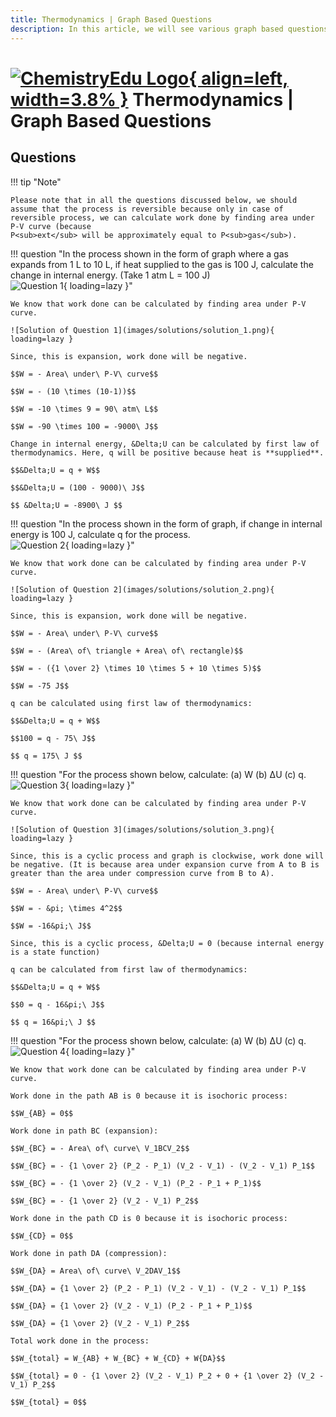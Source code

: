 ```yaml
---
title: Thermodynamics | Graph Based Questions
description: In this article, we will see various graph based questions in which first law of thermodynamics can be applied.
---
```


# [![ChemistryEdu Logo](../../images/favicon.svg){ align=left, width=3.8% }](../../index.md)  Thermodynamics | Graph Based Questions

## Questions

!!! tip "Note"

    Please note that in all the questions discussed below, we should assume that the process is reversible because only in case of reversible process, we can calculate work done by finding area under P-V curve (because
    P<sub>ext</sub> will be approximately equal to P<sub>gas</sub>).

!!! question "In the process shown in the form of graph where a gas expands from 1 L to 10 L, if heat supplied to the gas is 100 J, calculate the change in internal energy. (Take 1 atm L = 100 J)<br> ![Question 1](images/questions/question_1.png){ loading=lazy }"

    We know that work done can be calculated by finding area under P-V curve.

    ![Solution of Question 1](images/solutions/solution_1.png){ loading=lazy }

    Since, this is expansion, work done will be negative.

    $$W = - Area\ under\ P-V\ curve$$

    $$W = - (10 \times (10-1))$$

    $$W = -10 \times 9 = 90\ atm\ L$$

    $$W = -90 \times 100 = -9000\ J$$

    Change in internal energy, &Delta;U can be calculated by first law of thermodynamics. Here, q will be positive because heat is **supplied**.

    $$&Delta;U = q + W$$

    $$&Delta;U = (100 - 9000)\ J$$

    $$ &Delta;U = -8900\ J $$

!!! question "In the process shown in the form of graph, if change in internal energy is 100 J, calculate q for the process.<br> ![Question 2](images/questions/question_2.png){ loading=lazy }"

    We know that work done can be calculated by finding area under P-V curve.

    ![Solution of Question 2](images/solutions/solution_2.png){ loading=lazy }

    Since, this is expansion, work done will be negative.

    $$W = - Area\ under\ P-V\ curve$$

    $$W = - (Area\ of\ triangle + Area\ of\ rectangle)$$

    $$W = - ({1 \over 2} \times 10 \times 5 + 10 \times 5)$$

    $$W = -75 J$$

    q can be calculated using first law of thermodynamics:

    $$&Delta;U = q + W$$

    $$100 = q - 75\ J$$

    $$ q = 175\ J $$

!!! question "For the process shown below, calculate: (a) W (b) &Delta;U (c) q. <br> ![Question 3](images/questions/question_3.png){ loading=lazy }"

    We know that work done can be calculated by finding area under P-V curve.

    ![Solution of Question 3](images/solutions/solution_3.png){ loading=lazy }

    Since, this is a cyclic process and graph is clockwise, work done will be negative. (It is because area under expansion curve from A to B is greater than the area under compression curve from B to A).

    $$W = - Area\ under\ P-V\ curve$$

    $$W = - &pi; \times 4^2$$

    $$W = -16&pi;\ J$$

    Since, this is a cyclic process, &Delta;U = 0 (because internal energy is a state function)

    q can be calculated from first law of thermodynamics:

    $$&Delta;U = q + W$$

    $$0 = q - 16&pi;\ J$$

    $$ q = 16&pi;\ J $$

!!! question "For the process shown below, calculate: (a) W (b) &Delta;U (c) q. <br> ![Question 4](images/questions/question_4.png){ loading=lazy }"

    We know that work done can be calculated by finding area under P-V curve.

    Work done in the path AB is 0 because it is isochoric process:

    $$W_{AB} = 0$$

    Work done in path BC (expansion):

    $$W_{BC} = - Area\ of\ curve\ V_1BCV_2$$

    $$W_{BC} = - {1 \over 2} (P_2 - P_1) (V_2 - V_1) - (V_2 - V_1) P_1$$

    $$W_{BC} = - {1 \over 2} (V_2 - V_1) (P_2 - P_1 + P_1)$$

    $$W_{BC} = - {1 \over 2} (V_2 - V_1) P_2$$

    Work done in the path CD is 0 because it is isochoric process:

    $$W_{CD} = 0$$

    Work done in path DA (compression):

    $$W_{DA} = Area\ of\ curve\ V_2DAV_1$$

    $$W_{DA} = {1 \over 2} (P_2 - P_1) (V_2 - V_1) - (V_2 - V_1) P_1$$

    $$W_{DA} = {1 \over 2} (V_2 - V_1) (P_2 - P_1 + P_1)$$

    $$W_{DA} = {1 \over 2} (V_2 - V_1) P_2$$

    Total work done in the process:

    $$W_{total} = W_{AB} + W_{BC} + W_{CD} + W{DA}$$

    $$W_{total} = 0 - {1 \over 2} (V_2 - V_1) P_2 + 0 + {1 \over 2} (V_2 - V_1) P_2$$

    $$W_{total} = 0$$
